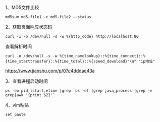 
1、MD5文件比较  
```
md5sum md5-file1 -c md5-file2 --status
```  

2、获取页面响应状态码
```
curl -I -o /dev/null -s -w %{http_code} http://localhost:80
```  

查看解析时间
```
curl -o /dev/null -s -w %{time_namelookup}::%{time_connect}::%{time_starttransfer}::%{time_total}::%{speed_download}"\n" "ip地址"
```

https://www.jianshu.com/p/07c4dddae43a  

3、查看进程启动时间  
```
ps -eo pid,lstart,etime |grep `ps -ef |grep java_process |grep -v grep|awk '{print $2}'`
```  

4、vim粘贴
```
set paste 
```
